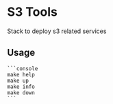 # S3 Tools

Stack to deploy s3 related services


## Usage

    ```console
    make help
    make up
    make info
    make down
    ```

